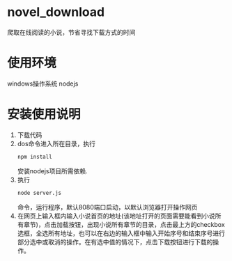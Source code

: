 # novel_download
爬取在线阅读的小说，节省寻找下载方式的时间
# 使用环境
windows操作系统
nodejs
# 安装使用说明
1.  下载代码
2.  dos命令进入所在目录，执行 
    ```bash
    npm install 
    ```
    安装nodejs项目所需依赖.
3.  执行 
    ```bash
    node server.js 
    ```
    命令，运行程序，默认8080端口启动，以默认浏览器打开操作网页
4.  在网页上输入框内输入小说首页的地址(该地址打开的页面需要能看到小说所有章节)，点击加载按钮，出现小说所有章节的目录，点击最上方的checkbox选框，全选所有地址，也可以在右边的输入框中输入开始序号和结束序号进行部分选中或取消的操作。在有选中值的情况下，点击下载按钮进行下载的操作。